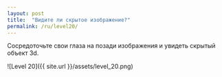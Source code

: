 ```yaml
---
layout: post
title:  "Видите ли скрытое изображение?"
permalink: /ru/level20/
---
```

Сосредоточьте свои глаза на позади изображения и увидеть скрытый объект 3d.

![Level 20]({{ site.url }}/assets/level_20.png)